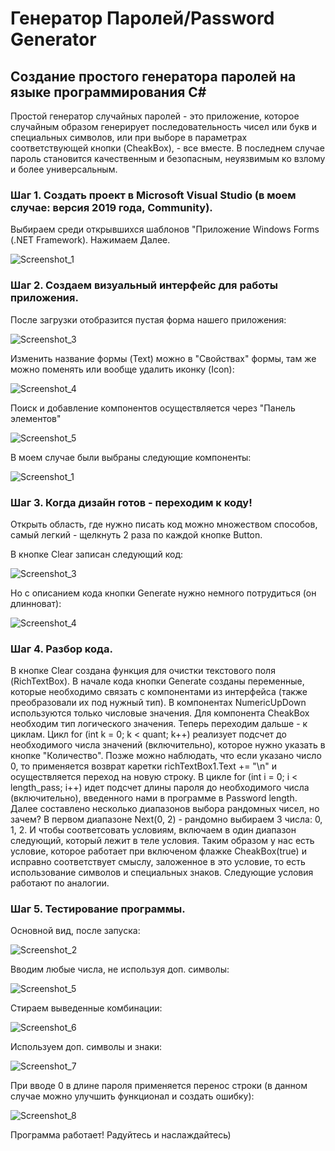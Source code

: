 # Генератор Паролей/Password Generator
## Создание простого генератора паролей на языке программирования С#

Простой генератор случайных паролей - это приложение, которое случайным образом генерирует последовательность чисел или букв и специальных символов, или при выборе в параметрах соответствующей кнопки (CheakBox), - все вместе. В последнем случае пароль становится качественным и безопасным, неуязвимым ко взлому и более универсальным.

### Шаг 1. Создать проект в Microsoft Visual Studio (в моем случае: версия 2019 года, Community).
Выбираем среди открывшихся шаблонов "Приложение Windows Forms (.NET Framework). Нажимаем Далее.

![Screenshot_1](https://user-images.githubusercontent.com/95550202/227464467-0f7b099f-09c3-4577-b85a-de6c13673043.png)

### Шаг 2. Создаем визуальный интерфейс для работы приложения.
После загрузки отобразится пустая форма нашего приложения:

![Screenshot_3](https://user-images.githubusercontent.com/95550202/227466375-a6328e00-8162-4df9-959e-860ffe3ea93b.png)

Изменить название формы (Text) можно в "Свойствах" формы, там же можно поменять или вообще удалить иконку (Icon):

![Screenshot_4](https://user-images.githubusercontent.com/95550202/227466908-eaa6f449-f550-4ded-ae53-ccf17e043467.png)

Поиск и добавление компонентов осуществляется через "Панель элементов"

![Screenshot_5](https://user-images.githubusercontent.com/95550202/227467611-88f26e02-8dba-4f93-8df4-9c7fef03d9e8.png)

В моем случае были выбраны следующие компоненты:

![Screenshot_1](https://user-images.githubusercontent.com/95550202/227501774-0128593d-b7de-4c58-b658-4678d02d4c39.png)

### Шаг 3. Когда дизайн готов - переходим к коду!
Открыть область, где нужно писать код можно множеством способов, самый легкий - щелкнуть 2 раза по каждой кнопке Button.

В кнопке Clear записан следующий код:

![Screenshot_3](https://user-images.githubusercontent.com/95550202/227503236-fcae7b7e-439e-4331-920d-2efdeb19f869.png)

Но с описанием кода кнопки Generate нужно немного потрудиться (он длинноват):

![Screenshot_4](https://user-images.githubusercontent.com/95550202/227503910-07e583c5-7e6f-4d71-8e88-6d41f6089c7d.png)

### Шаг 4. Разбор кода.
В кнопке Clear создана функция для очистки текстового поля (RichTextBox).
В начале кода кнопки Generate созданы переменные, которые необходимо связать с компонентами из интерфейса (также преобразовали их под нужный тип).
В компонентах NumericUpDown используются только числовые значения. Для компонента CheakBox необходим тип логического значения.
Теперь переходим дальше - к циклам.
Цикл for (int k = 0; k < quant; k++) реализует подсчет до необходимого числа значений (включительно), которое нужно указать в кнопке "Количество". Позже можно наблюдать, что если указано число 0, то применяется возврат каретки richTextBox1.Text += "\n" и осуществляется переход на новую строку. В цикле for (int i = 0; i < length_pass; i++) идет подсчет длины пароля до необходимого числа (включительно), введенного нами в программе в Password length. Далее составлено несколько диапазонов выбора рандомных чисел, но зачем? В первом диапазоне Next(0, 2) - рандомно выбираем 3 числа: 0, 1, 2. И чтобы соответсовать условиям, включаем в один диапазон следующий, который лежит в теле условия. Таким образом у нас есть условие, которое работает при включеном флажке CheakBox(true) и исправно соответствует смыслу, заложенное в это условие, то есть использование символов и специальных знаков. Следующие условия работают по аналогии.

### Шаг 5. Тестирование программы.
Основной вид, после запуска:

![Screenshot_2](https://user-images.githubusercontent.com/95550202/227510857-f3192ecc-7efa-4d04-91f3-74cb1ec7acb1.png)

Вводим любые числа, не используя доп. символы:

![Screenshot_5](https://user-images.githubusercontent.com/95550202/227511119-075c789c-3ff8-440b-b8c6-2e710fdc68aa.png)

Стираем выведенные комбинации:

![Screenshot_6](https://user-images.githubusercontent.com/95550202/227511219-2d2f2cf3-31e9-4a07-99f0-3d414b14eb1f.png)

Используем доп. символы и знаки:

![Screenshot_7](https://user-images.githubusercontent.com/95550202/227511291-61a08a62-5760-4cd9-beb5-7f7267e63890.png)

При вводе 0 в длине пароля применяется перенос строки (в данном случае можно улучшить функционал и создать ошибку):

![Screenshot_8](https://user-images.githubusercontent.com/95550202/227511630-88fec2df-cdb1-43be-ac52-f9537f0757c5.png)

Программа работает! Радуйтесь и наслаждайтесь)

